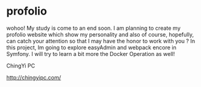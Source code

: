 # profolio
wohoo! My study is come to an end soon. I am planning to create my profolio website which show my personality and also of course, hopefully, can catch your attention so that I may have the honor to work with you ? In this project, Im going to explore easyAdmin and webpack encore in Symfony. I will try to learn a bit more the Docker Operation as well!

<p>ChingYi PC</p>
<a href="http://chingyipc.com/">http://chingyipc.com/</a>
